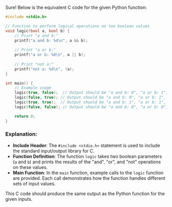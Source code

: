 Sure! Below is the equivalent C code for the given Python function:

```c
#include <stdio.h>

// Function to perform logical operations on two boolean values
void logic(bool a, bool b) {
    // Print "a and b:"
    printf("a and b: %d\n", a && b);
    
    // Print "a or b:"
    printf("a or b: %d\n", a || b);
    
    // Print "not a:"
    printf("not a: %d\n", !a);
}

int main() {
    // Example usage
    logic(true, false);  // Output should be "a and b: 0", "a or b: 1", "not a: 1"
    logic(false, true); // Output should be "a and b: 0", "a or b: 1", "not a: 0"
    logic(true, true);  // Output should be "a and b: 1", "a or b: 1", "not a: 0"
    logic(false, false); // Output should be "a and b: 0", "a or b: 0", "not a: 1"

    return 0;
}
```

### Explanation:
- **Include Header**: The `#include <stdio.h>` statement is used to include the standard input/output library for C.
- **Function Definition**: The function `logic` takes two boolean parameters (`a` and `b`) and prints the results of the "and", "or", and "not" operations on these values.
- **Main Function**: In the `main` function, example calls to the `logic` function are provided. Each call demonstrates how the function handles different sets of input values.

This C code should produce the same output as the Python function for the given inputs.

